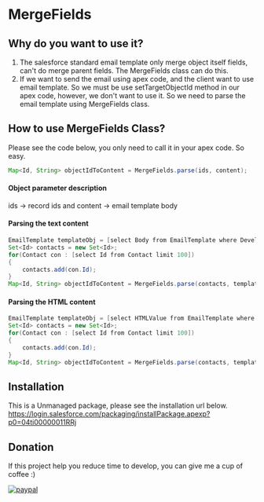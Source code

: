 # MergeFields

## Why do you want to use it?

1. The salesforce standard email template only merge object itself fields, can't do merge parent fields. The MergeFields class can do this.
2. If we want to send the email using apex code, and the client want to use email template. So we must be use setTargetObjectId method in our apex code, however, we don't want to use it. So we need to parse the email template using MergeFields class.

## How to use MergeFields Class?
Please see the code below, you only need to call it in your apex code. So easy.
```java
Map<Id, String> objectIdToContent = MergeFields.parse(ids, content);
```

#### Object parameter description
ids -> record ids and content -> email template body

#### Parsing the text content

```java
EmailTemplate templateObj = [select Body from EmailTemplate where DeveloperName = 'Test01'];
Set<Id> contacts = new Set<Id>;
for(Contact con : [select Id from Contact limit 100])
{
	contacts.add(con.Id);
}
Map<Id, String> objectIdToContent = MergeFields.parse(contacts, templateObj.Body)
```
#### Parsing the HTML content
```java
EmailTemplate templateObj = [select HTMLValue from EmailTemplate where DeveloperName = 'Test01'];
Set<Id> contacts = new Set<Id>;
for(Contact con : [select Id from Contact limit 100])
{
	contacts.add(con.Id);
}
Map<Id, String> objectIdToContent = MergeFields.parse(contacts, templateObj.HTMLValue);
```
## Installation
This is a Unmanaged package, please see the installation url below.
https://login.salesforce.com/packaging/installPackage.apexp?p0=04ti00000011RRj

## Donation
If this project help you reduce time to develop, you can give me a cup of coffee :) 

[![paypal](https://www.paypalobjects.com/en_US/i/btn/btn_donateCC_LG.gif)](https://www.paypal.com/cgi-bin/webscr?cmd=_s-xclick&hosted_button_id=R97DS5932HEZS)